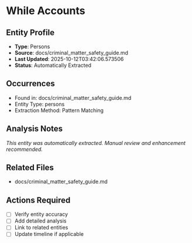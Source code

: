 # While Accounts

## Entity Profile
- **Type**: Persons
- **Source**: docs/criminal_matter_safety_guide.md
- **Last Updated**: 2025-10-12T03:42:06.573506
- **Status**: Automatically Extracted

## Occurrences
- Found in: docs/criminal_matter_safety_guide.md
- Entity Type: persons
- Extraction Method: Pattern Matching

## Analysis Notes
*This entity was automatically extracted. Manual review and enhancement recommended.*

## Related Files
- docs/criminal_matter_safety_guide.md

## Actions Required
- [ ] Verify entity accuracy
- [ ] Add detailed analysis
- [ ] Link to related entities
- [ ] Update timeline if applicable
